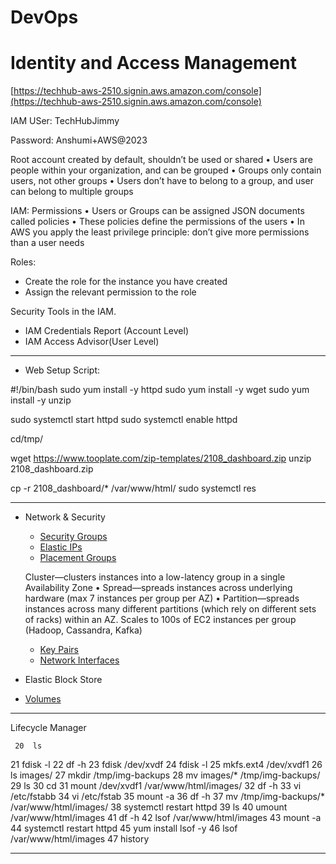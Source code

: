 # DevOps

# Identity and Access Management

[https://techhub-aws-2510.signin.aws.amazon.com/console](https://techhub-aws-2510.signin.aws.amazon.com/console)

IAM USer: TechHubJimmy

Password: Anshumi+AWS@2023

Root account created by default, shouldn’t be used or shared
• Users are people within your organization, and can be grouped
• Groups only contain users, not other groups
• Users don’t have to belong to a group, and user can belong to multiple groups

IAM: Permissions
• Users or Groups can be assigned JSON documents called policies
• These policies define the permissions of the users
• In AWS you apply the least privilege principle: don’t give more permissions than a user needs

Roles:

- Create the role for the instance you have created
- Assign the relevant permission to the role

Security Tools in the IAM. 

- IAM Credentials Report (Account Level)
- IAM Access Advisor(User Level)

---------------------------------------------------------------------------------------------------------------
- Web Setup Script:

#!/bin/bash
sudo yum install -y httpd
sudo yum install -y wget
sudo yum install -y unzip

sudo systemctl start httpd
sudo systemctl enable httpd

cd/tmp/

wget https://www.tooplate.com/zip-templates/2108_dashboard.zip
unzip 2108_dashboard.zip

cp -r 2108_dashboard/* /var/www/html/
sudo systemctl res

---------------------------------------------------------------------------------------------------------------

- Network & Security
    - [Security Groups](https://us-east-1.console.aws.amazon.com/ec2/home?region=us-east-1#SecurityGroups:)
    - [Elastic IPs](https://us-east-1.console.aws.amazon.com/ec2/home?region=us-east-1#Addresses:)
    - [Placement Groups](https://us-east-1.console.aws.amazon.com/ec2/home?region=us-east-1#PlacementGroups:)
    
    Cluster—clusters instances into a low-latency  group in a single Availability Zone
    • Spread—spreads instances across underlying hardware (max 7 instances per
    group per AZ)
    • Partition—spreads instances across many different partitions (which rely on
    different sets of racks) within an AZ. Scales to 100s of EC2 instances per group
    (Hadoop, Cassandra, Kafka)
    
    - [Key Pairs](https://us-east-1.console.aws.amazon.com/ec2/home?region=us-east-1#KeyPairs:)
    - [Network Interfaces](https://us-east-1.console.aws.amazon.com/ec2/home?region=us-east-1#NIC:)
    
- Elastic Block Store
- [Volumes](https://us-east-1.console.aws.amazon.com/ec2/home?region=us-east-1#Volumes:)

---------------------------------------------------------------------------------------------------------------

Lifecycle Manager

	 20  ls
   21  fdisk -l
   22  df -h
   23  fdisk /dev/xvdf
   24  fdisk -l
   25  mkfs.ext4 /dev/xvdf1
   26  ls images/
   27  mkdir /tmp/img-backups
   28  mv images/* /tmp/img-backups/
   29  ls
   30  cd
   31  mount /dev/xvdf1 /var/www/html/images/
   32  df -h
   33  vi /etc/fstabb
   34  vi /etc/fstab
   35  mount -a
   36  df -h
   37  mv /tmp/img-backups/* /var/www/html/images/
   38  systemctl restart httpd
   39  ls
   40  umount /var/www/html/images
   41  df -h
   42  lsof /var/www/html/images
   43  mount -a
   44  systemctl restart httpd
   45  yum install lsof -y
   46  lsof /var/www/html/images
   47  history
   
   ---------------------------------------------------------------------------------------------------------------
